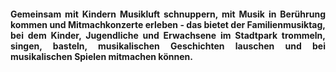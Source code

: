 <div align="justify"> <h4>
Gemeinsam mit Kindern Musikluft schnuppern, mit Musik in Berührung kommen und Mitmachkonzerte erleben - das bietet der Familienmusiktag, bei dem Kinder, Jugendliche und Erwachsene im Stadtpark trommeln, singen, basteln, musikalischen Geschichten lauschen und bei musikalischen Spielen mitmachen können.
</h4></div>
<!--
#### Gemeinsam mit Kindern Musikluft schnuppern, mit Musik in Berührung kommen und Mitmachkonzerte erleben- das bietet der Familienmusiktag bei dem Kinder, Jugendliche und Erwachsene im Stadtpark trommeln, singen, basteln, musikalischen Geschichten lauschen und bei musikalischen Spielen mitmachen können.
-->